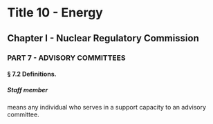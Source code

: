 
# Title 10 - Energy
## Chapter I - Nuclear Regulatory Commission
### PART 7 - ADVISORY COMMITTEES
#### § 7.2 Definitions.
##### Staff member

means any individual who serves in a support capacity to an advisory committee.
